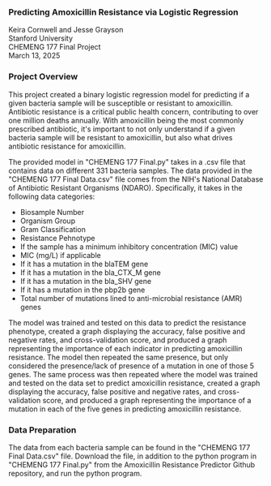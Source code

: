 ### Predicting Amoxicillin Resistance via Logistic Regression
Keira Cornwell and  Jesse Grayson\
Stanford University\
CHEMENG 177 Final Project\
March 13, 2025

### Project Overview
This project created a binary logistic regression model for predicting if a given bacteria sample will be susceptible or resistant to amoxicillin. Antibiotic resistance is a critical public health concern, contributing to over one million deaths annually. With amoxicillin being the most commonly prescribed antibiotic, it's important to not only understand if a given bacteria sample will be resistant to amoxicillin, but also what drives antibiotic resistance for amoxicillin.

The provided model in "CHEMENG 177 Final.py" takes in a .csv file that contains data on different 331 bacteria samples. The data provided in the "CHEMENG 177 Final Data.csv" file comes from the NIH's National Database of Antibiotic Resistant Organisms (NDARO). Specifically, it takes in the following data categories:
* Biosample Number
* Organism Group
* Gram Classification
* Resistance Pehnotype
* If the sample has a minimum inhibitory concentration (MIC) value
* MIC (mg/L) if applicable
* If it has a mutation in the blaTEM gene
* If it has a mutation in the bla_CTX_M gene
* If it has a mutation in the bla_SHV gene
* If it has a mutation in the pbp2b gene
* Total number of mutations lined to anti-microbial resistance (AMR) genes

The model was trained and tested on this data to predict the resistance phenotype, created a graph displaying the accuracy, false positive and negative rates, and cross-validation score, and produced a graph representing the importance of each indicator in predicting amoxicillin resistance. The model then repeated the same presence, but only considered the presence/lack of presence of a mutation in one of those 5 genes. The same process was then repeated where the model was trained and tested on the data set to predict amoxicillin resistance, created a graph displaying the accuracy, false positive and negative rates, and cross-validation score, and produced a graph representing the importance of a mutation in each of the five genes in predicting amoxicillin resistance.

### Data Preparation
The data from each bacteria sample can be found in the "CHEMENG 177 Final Data.csv" file. Download the file, in addition to the python program in "CHEMENG 177 Final.py" from the Amoxicillin Resistance Predictor Github repository, and run the python program. 
